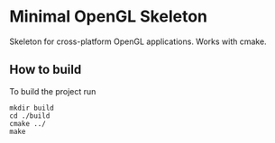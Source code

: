# Minimal OpenGL Skeleton

Skeleton for cross-platform OpenGL applications.
Works with cmake.

## How to build
To build the project run

```
mkdir build
cd ./build
cmake ../
make
```
